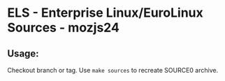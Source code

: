 # ELS - Enterprise Linux/EuroLinux Sources - mozjs24
 
## Usage:
  Checkout branch or tag. Use `make sources` to recreate  SOURCE0 archive.
